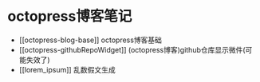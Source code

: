 # octopress博客笔记


* [[octopress-blog-base]]  octopress博客基础
* [[octopress-githubRepoWidget]] (octopress博客)github仓库显示微件(可能失效了)
* [[lorem_ipsum]] 乱数假文生成
